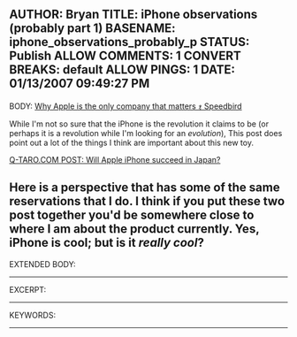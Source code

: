 AUTHOR: Bryan
TITLE: iPhone observations (probably part 1)
BASENAME: iphone_observations_probably_p
STATUS: Publish
ALLOW COMMENTS: 1
CONVERT BREAKS: __default__
ALLOW PINGS: 1
DATE: 01/13/2007 09:49:27 PM
-----
BODY:
<a title="Why Apple is the only company that matters ｫ Speedbird" href="http://speedbird.wordpress.com/2007/01/09/why-apple-is-the-only-company-that-matters/">Why Apple is the only company that matters ｫ Speedbird</a>

While I'm not so sure that the iPhone is the revolution it claims to be (or perhaps it is a revolution while I'm looking for an <em>evolution</em>), This post does point out a lot of the things I think are important about this new toy.

<a title="Q-TARO.COM POST: Will Apple iPhone succeed in Japan?" href="http://blog.q-taro.com/archives/001506.php">Q-TARO.COM POST: Will Apple iPhone succeed in Japan?</a>

Here is a perspective that has some of the same reservations that I do. I think if you put these two post together you'd be somewhere close to where I am about the product currently. Yes, iPhone is cool; but is it <em>really cool</em>?
-----
EXTENDED BODY:

-----
EXCERPT:

-----
KEYWORDS:

-----


